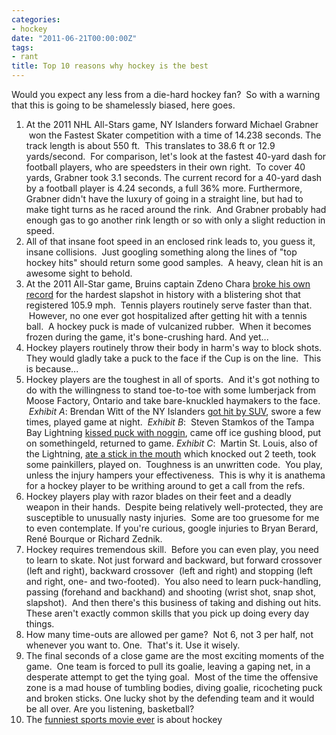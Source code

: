 ```yaml
---
categories:
- hockey
date: "2011-06-21T00:00:00Z"
tags:
- rant
title: Top 10 reasons why hockey is the best
---
```

Would you expect any less from a die-hard hockey fan?  So with a warning that this is going to be shamelessly biased, here goes.

1. At the 2011 NHL All-Stars game, NY Islanders forward Michael Grabner  won the Fastest Skater competition with a time of 14.238 seconds. The track length is about 550 ft.  This translates to 38.6 ft or 12.9 yards/second.  For comparison, let's look at the fastest 40-yard dash for football players, who are speedsters in their own right.  To cover 40 yards, Grabner took 3.1 seconds. The current record for a 40-yard dash by a football player is 4.24 seconds, a full 36% more. Furthermore, Grabner didn't have the luxury of going in a straight line, but had to make tight turns as he raced around the rink.  And Grabner probably had enough gas to go another rink length or so with only a slight reduction in speed.
1. All of that insane foot speed in an enclosed rink leads to, you guess it, insane collisions.  Just googling something along the lines of "top hockey hits" should return some good samples.  A heavy, clean hit is an awesome sight to behold.
1. At the 2011 All-Star game, Bruins captain Zdeno Chara [broke his own record](http://www.nhl.com/ice/news.htm?id=551036) for the hardest slapshot in history with a blistering shot that registered 105.9 mph.  Tennis players routinely serve faster than that.  However, no one ever got hospitalized after getting hit with a tennis ball.  A hockey puck is made of vulcanized rubber.  When it becomes frozen during the game, it's bone-crushing hard. And yet...
1. Hockey players routinely throw their body in harm's way to block shots. They would gladly take a puck to the face if the Cup is on the line.  This is because...
1. Hockey players are the toughest in all of sports.  And it's got nothing to do with the willingness to stand toe-to-toe with some lumberjack from Moose Factory, Ontario and take bare-knuckled haymakers to the face.  *Exhibit A*: Brendan Witt of the NY Islanders [got hit by SUV](http://www.tsn.ca/nhl/story/?id=301565), swore a few times, played game at night.  *Exhibit B*:  Steven Stamkos of the Tampa Bay Lightning [kissed puck with noggin](http://thebiglead.com/index.php/2011/05/27/steven-stamkos-takes-a-puck-to-the-face/), came off ice gushing blood, put on somethingeld, returned to game. *Exhibit C*:  Martin St. Louis, also of the Lightning, [ate a stick in the mouth](http://www.montrealgazette.com/health/Players+grin+bear/4829144/story.html) which knocked out 2 teeth, took some painkillers, played on.  Toughness is an unwritten code.  You play, unless the injury hampers your effectiveness.  This is why it is anathema for a hockey player to be writhing around to get a call from the refs.
1. Hockey players play with razor blades on their feet and a deadly weapon in their hands.  Despite being relatively well-protected, they are susceptible to unusually nasty injuries.  Some are too gruesome for me to even contemplate. If you're curious, google injuries to Bryan Berard, René Bourque or Richard Zednik.
1. Hockey requires tremendous skill.  Before you can even play, you need to learn to skate. Not just forward and backward, but forward crossover (left and right), backward crossover  (left and right) and stopping (left and right, one- and two-footed).  You also need to learn puck-handling, passing (forehand and backhand) and shooting (wrist shot, snap shot, slapshot).  And then there's this business of taking and dishing out hits. These aren't exactly common skills that you pick up doing every day things.
1. How many time-outs are allowed per game?  Not 6, not 3 per half, not whenever you want to. One.  That's it. Use it wisely.
1. The final seconds of a close game are the most exciting moments of the game.  One team is forced to pull its goalie, leaving a gaping net, in a desperate attempt to get the tying goal.  Most of the time the offensive zone is a mad house of tumbling bodies, diving goalie, ricocheting puck and broken sticks. One lucky shot by the defending team and it would be all over. Are you listening, basketball?
1. The [funniest sports movie ever](http://en.wikipedia.org/wiki/Slap_Shot_%28film%29) is about hockey

